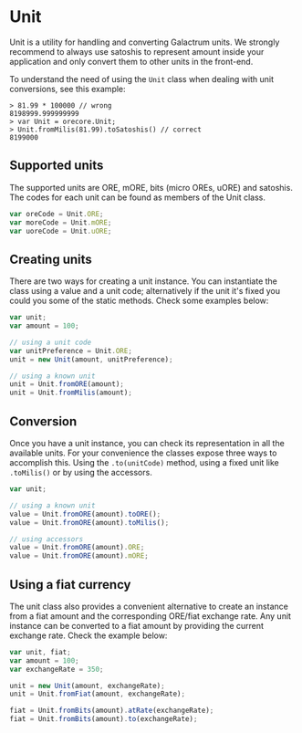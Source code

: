 # Unit
Unit is a utility for handling and converting Galactrum units. We strongly recommend to always use satoshis to represent amount inside your application and only convert them to other units in the front-end.

To understand the need of using the `Unit` class when dealing with unit conversions, see this example:

```
> 81.99 * 100000 // wrong
8198999.999999999
> var Unit = orecore.Unit;
> Unit.fromMilis(81.99).toSatoshis() // correct
8199000
```

## Supported units
The supported units are ORE, mORE, bits (micro OREs, uORE) and satoshis. The codes for each unit can be found as members of the Unit class.

```javascript
var oreCode = Unit.ORE;
var moreCode = Unit.mORE;
var uoreCode = Unit.uORE;
```

## Creating units
There are two ways for creating a unit instance. You can instantiate the class using a value and a unit code; alternatively if the unit it's fixed you could you some of the static methods. Check some examples below:

```javascript
var unit;
var amount = 100;

// using a unit code
var unitPreference = Unit.ORE;
unit = new Unit(amount, unitPreference);

// using a known unit
unit = Unit.fromORE(amount);
unit = Unit.fromMilis(amount);
```

## Conversion
Once you have a unit instance, you can check its representation in all the available units. For your convenience the classes expose three ways to accomplish this. Using the `.to(unitCode)` method, using a fixed unit like `.toMilis()` or by using the accessors.

```javascript
var unit;

// using a known unit
value = Unit.fromORE(amount).toORE();
value = Unit.fromORE(amount).toMilis();

// using accessors
value = Unit.fromORE(amount).ORE;
value = Unit.fromORE(amount).mORE;
```

## Using a fiat currency
The unit class also provides a convenient alternative to create an instance from a fiat amount and the corresponding ORE/fiat exchange rate. Any unit instance can be converted to a fiat amount by providing the current exchange rate. Check the example below:

```javascript
var unit, fiat;
var amount = 100;
var exchangeRate = 350;

unit = new Unit(amount, exchangeRate);
unit = Unit.fromFiat(amount, exchangeRate);

fiat = Unit.fromBits(amount).atRate(exchangeRate);
fiat = Unit.fromBits(amount).to(exchangeRate);
```
